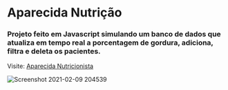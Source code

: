 # Aparecida Nutrição

### Projeto feito em Javascript simulando um banco de dados que atualiza em tempo real a porcentagem de gordura, adiciona, filtra e deleta os pacientes.

Visite: [Aparecida Nutricionista](https://aparecida-nutricionista.vercel.app/)

![Screenshot 2021-02-09 204539](https://user-images.githubusercontent.com/57108685/107443836-4b33b880-6b18-11eb-8a35-61fd83a3285c.png)

